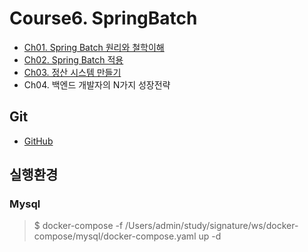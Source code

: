 # Course6. SpringBatch
- [Ch01. Spring Batch 원리와 철학이해](https://github.com/kazean/signature_backend/tree/main/Course6_Spring_Batch/ch01_SpringBatch_principle)
- [Ch02. Spring Batch 적용](https://github.com/kazean/signature_backend/tree/main/Course6_Spring_Batch/ch02_SpringBatch_Apply)
- [Ch03. 정산 시스템 만들기](https://github.com/kazean/signature_backend/tree/main/Course6_Spring_Batch/ch03_calculate_system)
- Ch04. 백엔드 개발자의 N가지 성장전략
## Git
- [GitHub](https://github.com/viviennes7/fastcampus-batch-campus)
## 실행환경
### Mysql
> $ docker-compose -f /Users/admin/study/signature/ws/docker-compose/mysql/docker-compose.yaml up -d